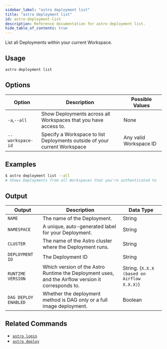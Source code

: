 ```yaml
---
sidebar_label: "astro deployment list"
title: "astro deployment list"
id: astro-deployment-list
description: Reference documentation for astro deployment list.
hide_table_of_contents: true
---
```


List all Deployments within your current Workspace.

## Usage

```sh
astro deployment list
```

## Options

| Option           | Description                                                               | Possible Values        |
| ---------------- | ------------------------------------------------------------------------- | ---------------------- |
| `-a`,`--all`     | Show Deployments across all Workspaces that you have access to.           | None                   |
| `--workspace-id` | Specify a Workspace to list Deployments outside of your current Workspace | Any valid Workspace ID |

## Examples

```sh
$ astro deployment list --all
# Shows Deployments from all Workspaces that you're authenticated to
```

## Output

| Output               | Description                                                                                        | Data Type                                  |
| -------------------- | -------------------------------------------------------------------------------------------------- | ------------------------------------------ |
| `NAME`               | The name of the Deployment.                                                                        | String                                     |
| `NAMESPACE`          | A unique, auto-generated label for your Deployment.                                                | String                                     |
| `CLUSTER`            | The name of the Astro cluster where the Deployment runs.                                           | String                                     |
| `DEPLOYMENT ID`      | The Deployment ID                                                                                  | String                                     |
| `RUNTIME VERSION`    | Which version of the Astro Runtime the Deployment uses, and the Airflow version it corresponds to. | String. (`X.X.X (based on Airflow X.X.X)`) |
| `DAG DEPLOY ENABLED` | Whether the deployment method is DAG only or a full image deployment.                              | Boolean                                    |

## Related Commands

- [`astro login`](cli/astro-login.md)
- [`astro deploy`](cli/astro-deploy.md)
